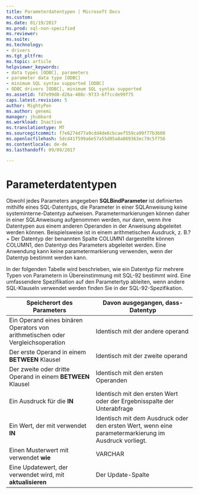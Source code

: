 ```yaml
---
title: Parameterdatentypen | Microsoft Docs
ms.custom: 
ms.date: 01/19/2017
ms.prod: sql-non-specified
ms.reviewer: 
ms.suite: 
ms.technology:
- drivers
ms.tgt_pltfrm: 
ms.topic: article
helpviewer_keywords:
- data types [ODBC], parameters
- parameter data type [ODBC]
- minimum SQL syntax supported [ODBC]
- ODBC drivers [ODBC], minimum SQL syntax supported
ms.assetid: fd7e99d8-d26a-408c-9733-6ffccde99f75
caps.latest.revision: 5
author: MightyPen
ms.author: genemi
manager: jhubbard
ms.workload: Inactive
ms.translationtype: MT
ms.sourcegitcommit: f7e6274d77a9cdd4de6cbcaef559ca99f77b3608
ms.openlocfilehash: 5dcd41f599a6e57a55d05a8a869363ec70c5f756
ms.contentlocale: de-de
ms.lasthandoff: 09/09/2017

---
```

# <a name="parameter-data-types"></a>Parameterdatentypen
Obwohl jedes Parameters angegeben **SQLBindParameter** ist definierten mithilfe eines SQL-Datentyps, die Parameter in einer SQL­Anweisung keine systeminterne-Datentyp aufweisen. Parametermarkierungen können daher in einer SQL­Anweisung aufgenommen werden, nur dann, wenn ihre Datentypen aus einem anderen Operanden in der Anweisung abgeleitet werden können. Beispielsweise ist in einem arithmetischen Ausdruck, z. B.? + Der Datentyp der benannten Spalte COLUMN1 dargestellte können COLUMN1, den Datentyp des Parameters abgeleitet werden. Eine Anwendung kann keine parametermarkierung verwenden, wenn der Datentyp bestimmt werden kann.  
  
 In der folgenden Tabelle wird beschrieben, wie ein Datentyp für mehrere Typen von Parametern in Übereinstimmung mit SQL-92 bestimmt wird. Eine umfassendere Spezifikation auf den Parametertyp ableiten, wenn andere SQL-Klauseln verwendet werden finden Sie in der SQL-92-Spezifikation.  
  
|Speicherort des Parameters|Davon ausgegangen, dass-Datentyp|  
|---------------------------|-----------------------|  
|Ein Operand eines binären Operators von arithmetischen oder Vergleichsoperation|Identisch mit der andere operand|  
|Der erste Operand in einem **BETWEEN** Klausel|Identisch mit der zweite operand|  
|Der zweite oder dritte Operand in einem **BETWEEN** Klausel|Identisch mit den ersten Operanden|  
|Ein Ausdruck für die **IN**|Identisch mit den ersten Wert oder der Ergebnisspalte der Unterabfrage|  
|Ein Wert, der mit verwendet **IN**|Identisch mit dem Ausdruck oder den ersten Wert, wenn eine parametermarkierung im Ausdruck vorliegt.|  
|Einen Musterwert mit verwendet **wie**|VARCHAR|  
|Eine Updatewert, der verwendet wird, mit **aktualisieren**|Der Update-Spalte|

